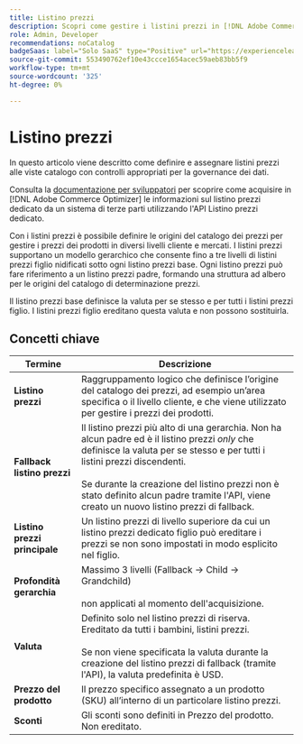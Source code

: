 ```yaml
---
title: Listino prezzi
description: Scopri come gestire i listini prezzi in [!DNL Adobe Commerce Optimizer].
role: Admin, Developer
recommendations: noCatalog
badgeSaas: label="Solo SaaS" type="Positive" url="https://experienceleague.adobe.com/it/docs/commerce/user-guides/product-solutions" tooltip="Applicabile solo ai progetti Adobe Commerce as a Cloud Service e Adobe Commerce Optimizer (infrastruttura SaaS gestita da Adobe)."
source-git-commit: 553490762ef10e43ccce1654acec59aeb83bb5f9
workflow-type: tm+mt
source-wordcount: '325'
ht-degree: 0%

---
```


# Listino prezzi

In questo articolo viene descritto come definire e assegnare listini prezzi alle viste catalogo con controlli appropriati per la governance dei dati.

Consulta la [documentazione per sviluppatori](https://developer-stage.adobe.com/commerce/services/composable-catalog/data-ingestion/api-reference/#tag/Price-Books) per scoprire come acquisire in [!DNL Adobe Commerce Optimizer] le informazioni sul listino prezzi dedicato da un sistema di terze parti utilizzando l&#39;API Listino prezzi dedicato.

Con i listini prezzi è possibile definire le origini del catalogo dei prezzi per gestire i prezzi dei prodotti in diversi livelli cliente e mercati. I listini prezzi supportano un modello gerarchico che consente fino a tre livelli di listini prezzi figlio nidificati sotto ogni listino prezzi base. Ogni listino prezzi può fare riferimento a un listino prezzi padre, formando una struttura ad albero per le origini del catalogo di determinazione prezzi.

Il listino prezzi base definisce la valuta per se stesso e per tutti i listini prezzi figlio. I listini prezzi figlio ereditano questa valuta e non possono sostituirla.

## Concetti chiave

| Termine | Descrizione |
|------|-------------|
| **Listino prezzi** | Raggruppamento logico che definisce l’origine del catalogo dei prezzi, ad esempio un’area specifica o il livello cliente, e che viene utilizzato per gestire i prezzi dei prodotti. |
| **Fallback listino prezzi** | Il listino prezzi più alto di una gerarchia. Non ha alcun padre ed è il listino prezzi *only* che definisce la valuta per se stesso e per tutti i listini prezzi discendenti.<br/><br/>Se durante la creazione del listino prezzi non è stato definito alcun padre tramite l&#39;API, viene creato un nuovo listino prezzi di fallback. |
| **Listino prezzi principale** | Un listino prezzi di livello superiore da cui un listino prezzi dedicato figlio può ereditare i prezzi se non sono impostati in modo esplicito nel figlio. |
| **Profondità gerarchia** | Massimo 3 livelli (Fallback → Child → Grandchild)<br/><br/>non applicati al momento dell&#39;acquisizione. |
| **Valuta** | Definito solo nel listino prezzi di riserva. Ereditato da tutti i bambini, listini prezzi.<br/><br/>Se non viene specificata la valuta durante la creazione del listino prezzi di fallback (tramite l&#39;API), la valuta predefinita è USD. |
| **Prezzo del prodotto** | Il prezzo specifico assegnato a un prodotto (SKU) all’interno di un particolare listino prezzi. |
| **Sconti** | Gli sconti sono definiti in Prezzo del prodotto. Non ereditato. |
